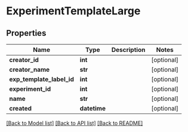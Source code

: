 # ExperimentTemplateLarge

## Properties
Name | Type | Description | Notes
------------ | ------------- | ------------- | -------------
**creator_id** | **int** |  | [optional] 
**creator_name** | **str** |  | [optional] 
**exp_template_label_id** | **int** |  | [optional] 
**experiment_id** | **int** |  | [optional] 
**name** | **str** |  | [optional] 
**created** | **datetime** |  | [optional] 

[[Back to Model list]](../README.md#documentation-for-models) [[Back to API list]](../README.md#documentation-for-api-endpoints) [[Back to README]](../README.md)


